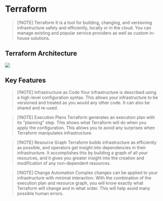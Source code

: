 # Terraform

> [!NOTE] Terraform
> It is a tool for building, changing, and versioning infrastructure safely and efficiently, locally or in the cloud.
> You can manage existing and popular service providers as well as custom in-house solutions.

## Terraform Architecture

![](img/Pasted%20image%2020240925082802.png)


## Key Features

> [!NOTE] Infrastructure as Code
> Your infrastructure is described using a high-level configuration syntax. This allows your infrastructure to be versioned and treated as you would any other code.
> It can also be shared and re-used.


> [!NOTE] Execution Plans
> Terraform generates an execution plan with its "planning" step. This shows what Terraform will do when you apply the configuration.
> This allows you to avoid any surprises when Terraform manipulates infrastructure.


> [!NOTE] Resource Graph
> Terraform builds infrastructure as efficiently as possible, and operators get insight into dependencies in their infrastructure.
> It accomplishes this by building a graph of all your resources, and it gives you greater insight into the creation and modification of any non-dependent resources.


> [!NOTE] Change Automation
> Complex changes can be applied to your infrastructure with minimal interaction.
> With the combination of the execution plan and resource graph, you will know exactly what Terraform will change and in what order. This will help avoid many possible human errors.

